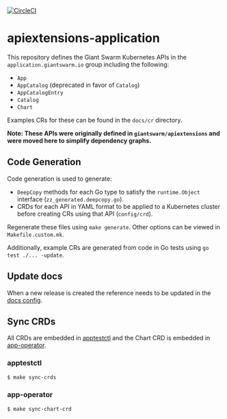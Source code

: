 [![CircleCI](https://circleci.com/gh/giantswarm/apiextensions-application.svg?style=shield)](https://circleci.com/gh/giantswarm/apiextensions-application)

# apiextensions-application

This repository defines the Giant Swarm Kubernetes APIs in the `application.giantswarm.io` group including the following:

- `App`
- `AppCatalog` (deprecated in favor of `Catalog`)
- `AppCatalogEntry`
- `Catalog`
- `Chart`

Examples CRs for these can be found in the `docs/cr` directory.

**Note: These APIs were originally defined in `giantswarm/apiextensions` and were moved here to simplify dependency graphs.**

## Code Generation

Code generation is used to generate:

- `DeepCopy` methods for each Go type to satisfy the `runtime.Object` interface (`zz_generated.deepcopy.go`).
- CRDs for each API in YAML format to be applied to a Kubernetes cluster before creating CRs using that API (`config/crd`).

Regenerate these files using `make generate`. Other options can be viewed in `Makefile.custom.mk`.

Additionally, example CRs are generated from code in Go tests using `go test ./... -update`.

## Update docs

When a new release is created the reference needs to be updated in the [docs config].

## Sync CRDs

All CRDs are embedded in [apptestctl] and the Chart CRD is embedded in [app-operator].

### apptestctl

```sh
$ make sync-crds
```

### app-operator

```sh
$ make sync-chart-crd
```

[app-operator]: https://github.com/giantswarm/app-operator
[apptestctl]: https://github.com/giantswarm/apptestctl
[docs config]: https://github.com/giantswarm/docs/blob/806b6383c51fd6f1c4b78ca32203cbb8071fb935/scripts/update-crd-reference/config.yaml#L8-L11
